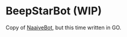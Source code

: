 # BeepStarBot (WIP)
Copy of [NaaiveBot](https://github.com/101loop/naaive-bot), but this time written in GO.
